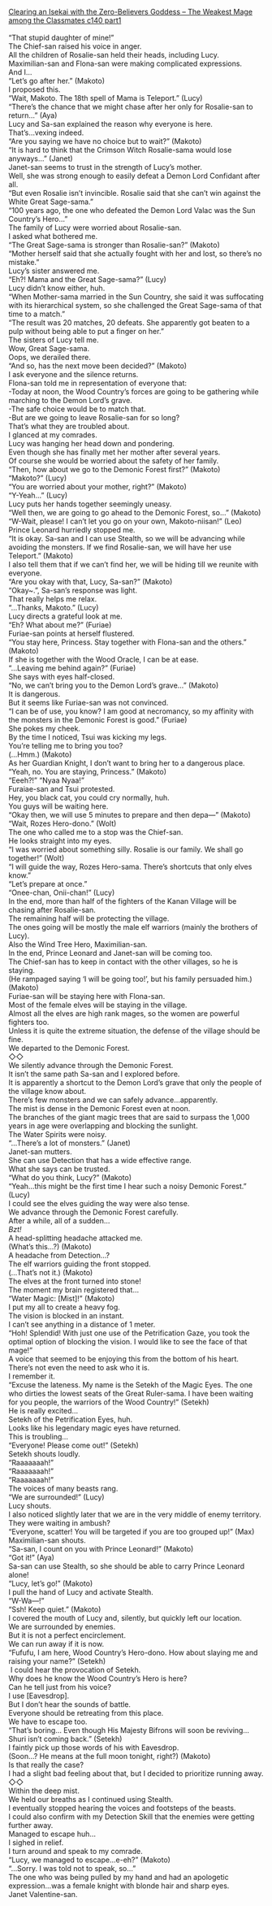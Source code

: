 [Clearing an Isekai with the Zero-Believers Goddess – The Weakest Mage among the Classmates c140 part1](https://isekailunatic.com/2020/08/25/wm-chapter-140-the-decisive-battle-in-the-demonic-forest-1/)
<br/><br/>
“That stupid daughter of mine!” <br/>
The Chief-san raised his voice in anger.<br/>
All the children of Rosalie-san held their heads, including Lucy.<br/>
Maximilian-san and Flona-san were making complicated expressions.<br/>
And I…<br/>
“Let’s go after her.” (Makoto)<br/>
I proposed this.<br/>
“Wait, Makoto. The 18th spell of Mama is Teleport.” (Lucy)<br/>
“There’s the chance that we might chase after her only for Rosalie-san to return…” (Aya)<br/>
Lucy and Sa-san explained the reason why everyone is here.<br/>
That’s…vexing indeed.<br/>
“Are you saying we have no choice but to wait?” (Makoto)<br/>
“It is hard to think that the Crimson Witch Rosalie-sama would lose anyways…” (Janet)<br/>
Janet-san seems to trust in the strength of Lucy’s mother.<br/>
Well, she was strong enough to easily defeat a Demon Lord Confidant after all.<br/>
“But even Rosalie isn’t invincible. Rosalie said that she can’t win against the White Great Sage-sama.” <br/>
“100 years ago, the one who defeated the Demon Lord Valac was the Sun Country’s Hero…” <br/>
The family of Lucy were worried about Rosalie-san.<br/>
I asked what bothered me.<br/>
“The Great Sage-sama is stronger than Rosalie-san?” (Makoto)<br/>
“Mother herself said that she actually fought with her and lost, so there’s no mistake.” <br/>
Lucy’s sister answered me.<br/>
“Eh?! Mama and the Great Sage-sama?” (Lucy)<br/>
Lucy didn’t know either, huh.<br/>
“When Mother-sama married in the Sun Country, she said it was suffocating with its hierarchical system, so she challenged the Great Sage-sama of that time to a match.” <br/>
“The result was 20 matches, 20 defeats. She apparently got beaten to a pulp without being able to put a finger on her.” <br/>
The sisters of Lucy tell me.<br/>
Wow, Great Sage-sama.<br/>
Oops, we derailed there.<br/>
“And so, has the next move been decided?” (Makoto)<br/>
I ask everyone and the silence returns.<br/>
Flona-san told me in representation of everyone that:<br/>
-Today at noon, the Wood Country’s forces are going to be gathering while marching to the Demon Lord’s grave. <br/>
-The safe choice would be to match that.<br/>
-But are we going to leave Rosalie-san for so long?<br/>
That’s what they are troubled about.<br/>
I glanced at my comrades.<br/>
Lucy was hanging her head down and pondering.<br/>
Even though she has finally met her mother after several years. <br/>
Of course she would be worried about the safety of her family.<br/>
“Then, how about we go to the Demonic Forest first?” (Makoto)<br/>
“Makoto?” (Lucy)<br/>
“You are worried about your mother, right?” (Makoto)<br/>
“Y-Yeah…” (Lucy)<br/>
Lucy puts her hands together seemingly uneasy.<br/>
“Well then, we are going to go ahead to the Demonic Forest, so…” (Makoto)<br/>
“W-Wait, please! I can’t let you go on your own, Makoto-niisan!” (Leo)<br/>
Prince Leonard hurriedly stopped me.<br/>
“It is okay. Sa-san and I can use Stealth, so we will be advancing while avoiding the monsters. If we find Rosalie-san, we will have her use Teleport.” (Makoto)<br/>
I also tell them that if we can’t find her, we will be hiding till we reunite with everyone.<br/>
“Are you okay with that, Lucy, Sa-san?” (Makoto)<br/>
“Okay\~.”, Sa-san’s response was light.<br/>
That really helps me relax.<br/>
“…Thanks, Makoto.” (Lucy)<br/>
Lucy directs a grateful look at me.<br/>
“Eh? What about me?” (Furiae)<br/>
Furiae-san points at herself flustered.<br/>
“You stay here, Princess. Stay together with Flona-san and the others.” (Makoto)<br/>
If she is together with the Wood Oracle, I can be at ease.<br/>
“…Leaving me behind again?” (Furiae)<br/>
She says with eyes half-closed.<br/>
“No, we can’t bring you to the Demon Lord’s grave…” (Makoto)<br/>
It is dangerous.<br/>
But it seems like Furiae-san was not convinced.<br/>
“I can be of use, you know? I am good at necromancy, so my affinity with the monsters in the Demonic Forest is good.” (Furiae)<br/>
She pokes my cheek. <br/>
By the time I noticed, Tsui was kicking my legs.<br/>
You’re telling me to bring you too?<br/>
(…Hmm.) (Makoto)<br/>
As her Guardian Knight, I don’t want to bring her to a dangerous place. <br/>
“Yeah, no. You are staying, Princess.” (Makoto)<br/>
“Eeeh?!” “Nyaa Nyaa!” <br/>
Furaiae-san and Tsui protested.<br/>
Hey, you black cat, you could cry normally, huh.<br/>
You guys will be waiting here.<br/>
“Okay then, we will use 5 minutes to prepare and then depa—” (Makoto)<br/>
“Wait, Rozes Hero-dono.” (Wolt)<br/>
The one who called me to a stop was the Chief-san.<br/>
He looks straight into my eyes.<br/>
“I was worried about something silly. Rosalie is our family. We shall go together!” (Wolt)<br/>
“I will guide the way, Rozes Hero-sama. There’s shortcuts that only elves know.” <br/>
“Let’s prepare at once.” <br/>
“Onee-chan, Onii-chan!” (Lucy)<br/>
In the end, more than half of the fighters of the Kanan Village will be chasing after Rosalie-san.<br/>
The remaining half will be protecting the village.<br/>
The ones going will be mostly the male elf warriors (mainly the brothers of Lucy).<br/>
Also the Wind Tree Hero, Maximilian-san.<br/>
In the end, Prince Leonard and Janet-san will be coming too.<br/>
The Chief-san has to keep in contact with the other villages, so he is staying.<br/>
(He rampaged saying ‘I will be going too!’, but his family persuaded him.) (Makoto)<br/>
Furiae-san will be staying here with Flona-san.<br/>
Most of the female elves will be staying in the village.<br/>
Almost all the elves are high rank mages, so the women are powerful fighters too.<br/>
Unless it is quite the extreme situation, the defense of the village should be fine.<br/>
We departed to the Demonic Forest.<br/>
◇◇<br/>
We silently advance through the Demonic Forest.<br/>
It isn’t the same path Sa-san and I explored before.<br/>
It is apparently a shortcut to the Demon Lord’s grave that only the people of the village know about.<br/>
There’s few monsters and we can safely advance…apparently.<br/>
The mist is dense in the Demonic Forest even at noon.<br/>
The branches of the giant magic trees that are said to surpass the 1,000 years in age were overlapping and blocking the sunlight.<br/>
The Water Spirits were noisy.<br/>
“…There’s a lot of monsters.” (Janet)<br/>
Janet-san mutters.<br/>
She can use Detection that has a wide effective range.<br/>
What she says can be trusted.<br/>
“What do you think, Lucy?” (Makoto)<br/>
“Yeah…this might be the first time I hear such a noisy Demonic Forest.” (Lucy)<br/>
I could see the elves guiding the way were also tense.<br/>
We advance through the Demonic Forest carefully.<br/>
After a while, all of a sudden…<br/>
*Bzt!*<br/>
A head-splitting headache attacked me.<br/>
(What’s this…?) (Makoto)<br/>
A headache from Detection…?<br/>
The elf warriors guiding the front stopped.<br/>
(…That’s not it.) (Makoto)<br/>
The elves at the front turned into stone! <br/>
The moment my brain registered that…<br/>
“Water Magic: [Mist]!” (Makoto)<br/>
I put my all to create a heavy fog.<br/>
The vision is blocked in an instant.<br/>
I can’t see anything in a distance of 1 meter.<br/>
“Hoh! Splendid! With just one use of the Petrification Gaze, you took the optimal option of blocking the vision. I would like to see the face of that mage!” <br/>
A voice that seemed to be enjoying this from the bottom of his heart.<br/>
There’s not even the need to ask who it is.<br/>
I remember it.<br/>
“Excuse the lateness. My name is the Setekh of the Magic Eyes. The one who dirties the lowest seats of the Great Ruler-sama. I have been waiting for you people, the warriors of the Wood Country!” (Setekh)<br/>
He is really excited…<br/>
Setekh of the Petrification Eyes, huh.<br/>
Looks like his legendary magic eyes have returned.<br/>
This is troubling…<br/>
“Everyone! Please come out!” (Setekh)<br/>
Setekh shouts loudly. <br/>
“Raaaaaaah!”<br/>
“Raaaaaaah!”<br/>
“Raaaaaaah!”<br/>
The voices of many beasts rang.<br/>
“We are surrounded!” (Lucy)<br/>
Lucy shouts.<br/>
I also noticed slightly later that we are in the very middle of enemy territory.<br/>
They were waiting in ambush?<br/>
“Everyone, scatter! You will be targeted if you are too grouped up!” (Max)<br/>
Maximilian-san shouts.<br/>
“Sa-san, I count on you with Prince Leonard!” (Makoto)<br/>
“Got it!” (Aya)<br/>
Sa-san can use Stealth, so she should be able to carry Prince Leonard alone!<br/>
“Lucy, let’s go!” (Makoto)<br/>
I pull the hand of Lucy and activate Stealth.<br/>
“W-Wa—!” <br/>
“Ssh! Keep quiet.” (Makoto)<br/>
I covered the mouth of Lucy and, silently, but quickly left our location.<br/>
We are surrounded by enemies. <br/>
But it is not a perfect encirclement.<br/>
We can run away if it is now.<br/>
“Fufufu, I am here, Wood Country’s Hero-dono. How about slaying me and raising your name?” (Setekh)<br/>
 I could hear the provocation of Setekh.<br/>
Why does he know the Wood Country’s Hero is here?<br/>
Can he tell just from his voice?<br/>
I use [Eavesdrop].<br/>
But I don’t hear the sounds of battle.<br/>
Everyone should be retreating from this place.<br/>
We have to escape too.<br/>
“That’s boring… Even though His Majesty Bifrons will soon be reviving…Shuri isn’t coming back.” (Setekh)<br/>
I faintly pick up those words of his with Eavesdrop.<br/>
(Soon…? He means at the full moon tonight, right?) (Makoto)<br/>
Is that really the case?<br/>
I had a slight bad feeling about that, but I decided to prioritize running away.<br/>
◇◇<br/>
Within the deep mist.<br/>
We held our breaths as I continued using Stealth.<br/>
I eventually stopped hearing the voices and footsteps of the beasts.<br/>
I could also confirm with my Detection Skill that the enemies were getting further away.<br/>
Managed to escape huh…<br/>
I sighed in relief.<br/>
I turn around and speak to my comrade.<br/>
“Lucy, we managed to escape…e-eh?” (Makoto)<br/>
“…Sorry. I was told not to speak, so…” <br/>
The one who was being pulled by my hand and had an apologetic expression…was a female knight with blonde hair and sharp eyes.<br/>
Janet Valentine-san.<br/>
 